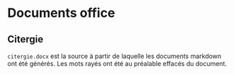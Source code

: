 # Documents office

## Citergie
`citergie.docx` est la source à partir de laquelle les documents markdown ont été générés. Les mots rayés ont été au préalable effacés du document.
